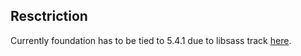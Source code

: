 ## Resctriction

Currently foundation has to be tied to 5.4.1 due to libsass track [here](https://github.com/zurb/foundation/issues/5756).
